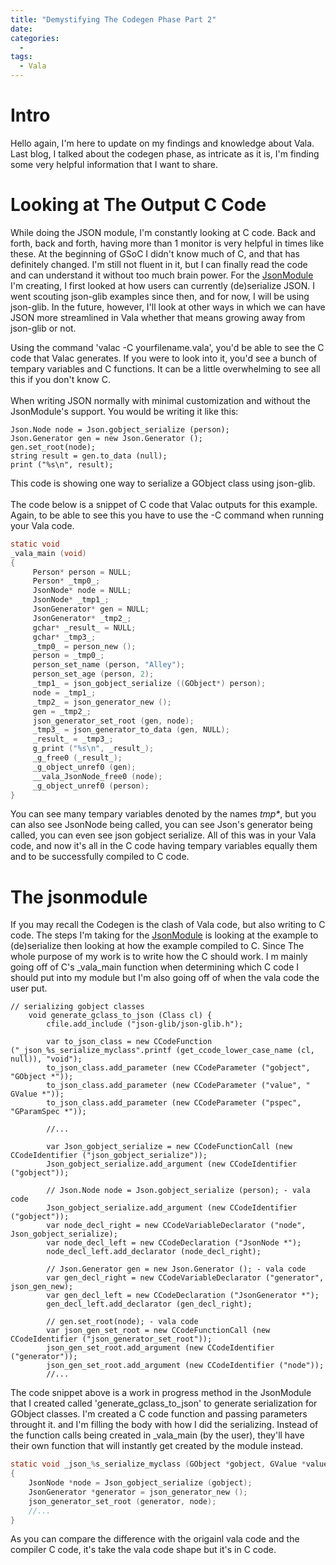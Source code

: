 ```yaml
---
title: "Demystifying The Codegen Phase Part 2"
date: 
categories:
  - 
tags:
  - Vala
---
```


# Intro
Hello again, I'm here to update on my findings and knowledge about Vala. Last blog, I talked about the codegen phase, as intricate as it is, I'm finding some very helpful information that I want to share.

# Looking at The Output C Code
While doing the JSON module, I'm constantly looking at C code. Back and forth, back and forth, having more than 1 monitor is very helpful in times like these. At the beginning of GSoC I didn't know much of C, and that has definitely changed. I'm still not fluent in it, but I can finally read the code and can understand it without too much brain power. For the [JsonModule][JsonModule] I'm creating, I first looked at how users can currently (de)serialize JSON. I went scouting json-glib examples since then, and for now, I will be using json-glib. In the future, however, I'll look at other ways in which we can have JSON more streamlined in Vala whether that means growing away from json-glib or not.

Using the command 'valac -C yourfilename.vala', you'd be able to see the C code that Valac generates. If you were to look into it, you'd see a bunch of tempary variables and C functions. It can be a little overwhelming to see all this if you don't know C.
<br></br>
When writing JSON normally with minimal customization and without the JsonModule's support. You would be writing it like this:

   ``` vala
Json.Node node = Json.gobject_serialize (person);
Json.Generator gen = new Json.Generator ();
gen.set_root(node);
string result = gen.to_data (null);
print ("%s\n", result); 
  ```
  
This code is showing one way to serialize a GObject class using json-glib. 
<br></br>
The code below is a snippet of C code that Valac outputs for this example. Again, to be able to see this you have to use the -C command when running your Vala code. 

   ``` c
static void
_vala_main (void)
{
		Person* person = NULL;
		Person* _tmp0_;
		JsonNode* node = NULL;
		JsonNode* _tmp1_;
		JsonGenerator* gen = NULL;
		JsonGenerator* _tmp2_;
		gchar* _result_ = NULL;
		gchar* _tmp3_;
		_tmp0_ = person_new ();
		person = _tmp0_;
		person_set_name (person, "Alley");
		person_set_age (person, 2);
		_tmp1_ = json_gobject_serialize ((GObject*) person);
		node = _tmp1_;
		_tmp2_ = json_generator_new ();
		gen = _tmp2_;
		json_generator_set_root (gen, node);
		_tmp3_ = json_generator_to_data (gen, NULL);
		_result_ = _tmp3_;
		g_print ("%s\n", _result_);
		_g_free0 (_result_);
		_g_object_unref0 (gen);
		__vala_JsonNode_free0 (node);
		_g_object_unref0 (person);
}
```

You can see many tempary variables denoted by the names _tmp*_, but you can also see JsonNode being called, you can see Json's generator being called, you can even see json gobject serialize. All of this was in your Vala code, and now it's all in the C code having tempary variables equally them and to be successfully compiled to C code.

# The jsonmodule
If you may recall the Codegen is the clash of Vala code, but also writing to C code. The steps I'm taking for the [JsonModule][JsonModule] is looking at the example to (de)serialize then looking at how the example compiled to C. Since The whole purpose of my work is to write how the C should work. I
m mainly going off of C's _vala_main function when determining which C code I should put into my module but I'm also going off of when the vala code the user put.

``` vala
// serializing gobject classes
	void generate_gclass_to_json (Class cl) {
		cfile.add_include ("json-glib/json-glib.h");

		var to_json_class = new CCodeFunction ("_json_%s_serialize_myclass".printf (get_ccode_lower_case_name (cl, null)), "void");
		to_json_class.add_parameter (new CCodeParameter ("gobject", "GObject *"));
		to_json_class.add_parameter (new CCodeParameter ("value", " GValue *"));
		to_json_class.add_parameter (new CCodeParameter ("pspec", "GParamSpec *"));
		
		//...

		var Json_gobject_serialize = new CCodeFunctionCall (new CCodeIdentifier ("json_gobject_serialize"));
		Json_gobject_serialize.add_argument (new CCodeIdentifier ("gobject"));

		// Json.Node node = Json.gobject_serialize (person); - vala code
		Json_gobject_serialize.add_argument (new CCodeIdentifier ("gobject"));
		var node_decl_right = new CCodeVariableDeclarator ("node", Json_gobject_serialize);
		var node_decl_left = new CCodeDeclaration ("JsonNode *");
		node_decl_left.add_declarator (node_decl_right);

		// Json.Generator gen = new Json.Generator (); - vala code
		var gen_decl_right = new CCodeVariableDeclarator ("generator", json_gen_new);
		var gen_decl_left = new CCodeDeclaration ("JsonGenerator *");
		gen_decl_left.add_declarator (gen_decl_right);

		// gen.set_root(node); - vala code
		var json_gen_set_root = new CCodeFunctionCall (new CCodeIdentifier ("json_generator_set_root"));
		json_gen_set_root.add_argument (new CCodeIdentifier ("generator"));
		json_gen_set_root.add_argument (new CCodeIdentifier ("node"));
		//...
```
The code snippet above is a work in progress method in the JsonModule that I created called 'generate_gclass_to_json' to generate serialization for GObject classes. I'm created a C code function and passing parameters throught it. and I'm filling the body with how I did the serializing. Instead of the function calls being created in _vala_main (by the user), they'll have their own function that will instantly get created by the module instead. 

``` c
static void _json_%s_serialize_myclass (GObject *gobject, GValue *value, GParamSpec *pspec)
{
	JsonNode *node = Json_gobject_serialize (gobject);
	JsonGenerator *generator = json_generator_new ();
	json_generator_set_root (generator, node);
	//...
}
```
As you can compare the difference with the origainl vala code and the compiler C code, it's take the vala code shape but it's in C code. 

 [JsonModule]: https://gitlab.gnome.org/AlleyChaggar/vala/-/blob/alley/json-glib-module/codegen/valajsonmodule.vala 
